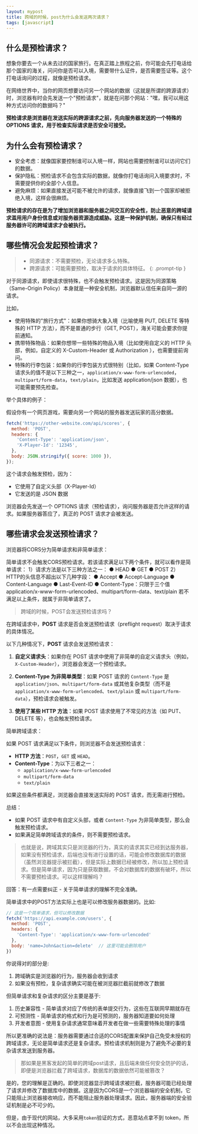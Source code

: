 ```yaml
---
layout: mypost
title: 跨域的时候，post为什么会发送两次请求？
tags: [javascript]
---
```


## 什么是预检请求？

想象你要去一个从未去过的国家旅行。在真正踏上旅程之前，你可能会先打电话给那个国家的海关，问问你是否可以入境，需要带什么证件，是否需要签证等。这个打电话询问的过程，就像是预检请求。

在网络世界中，当你的网页想要访问另一个网站的数据（这就是所谓的跨源请求）时，浏览器有时会先发送一个"预检请求"，就是在问那个网站："嘿，我可以用这种方式访问你的数据吗？"

**预检请求是浏览器在发送实际的跨源请求之前，先向服务器发送的一个特殊的 OPTIONS 请求，用于检查实际请求是否安全可接受。**

## 为什么会有预检请求？

- 安全考虑：就像国家要控制谁可以入境一样，网站也需要控制谁可以访问它们的数据。
- 保护隐私：预检请求不会包含实际的数据，就像你打电话询问入境要求时，不需要提供你的全部个人信息。
- 避免麻烦：如果直接发送可能不被允许的请求，就像直接飞到一个国家却被拒绝入境，这样会很麻烦。

**预检请求的存在是为了增加浏览器和服务器之间交互的安全性，防止恶意的跨域请求滥用用户身份信息或对服务器资源造成威胁。这是一种保护机制，确保只有经过服务器许可的跨域请求才会被执行。**

## 哪些情况会发起预检请求？

> - 同源请求：不需要预检，无论请求多么特殊。
> - 跨源请求：可能需要预检，取决于请求的具体特征。
>   {: .prompt-tip }

对于同源请求，即使请求很特殊，也不会触发预检请求。这是因为同源策略（Same-Origin Policy）本身就是一种安全机制，浏览器默认信任来自同一源的请求。

比如，

- 使用特殊的"旅行方式"：如果你想骑大象入境（比喻使用 PUT, DELETE 等特殊的 HTTP 方法），而不是普通的步行（GET, POST），海关可能会要求你提前通知。
- 携带特殊物品：如果你想带一些特殊的物品入境（比如使用自定义的 HTTP 头部，例如，自定义的 X-Custom-Header 或 Authorization ），也需要提前询问。
- 特殊的行李包装：如果你的行李包装方式很特别（比如，如果 Content-Type 请求头的值不是以下三种之一，`application/x-www-form-urlencoded`，`multipart/form-data`，`text/plain`，比如发送 application/json 数据），也可能需要预先检查。

举个具体的例子：

假设你有一个网页游戏，需要向另一个网站的服务器发送玩家的高分数据。

```js
fetch('https://other-website.com/api/scores', {
  method: 'POST',
  headers: {
    'Content-Type': 'application/json',
    'X-Player-Id': '12345',
  },
  body: JSON.stringify({ score: 1000 }),
});
```

这个请求会触发预检，因为：

- 它使用了自定义头部（X-Player-Id）
- 它发送的是 JSON 数据

浏览器会先发送一个 OPTIONS 请求（预检请求），询问服务器是否允许这样的请求。如果服务器答应了，真正的 POST 请求才会被发送。

## 哪些请求会发送预检请求？

浏览器将CORS分为简单请求和非简单请求：

简单请求不会触发CORS预检请求。若该请求满足以下两个条件，就可以看作是简单请求：
1）请求方法是以下三种方法之一：
● HEAD
● GET
● POST
2）HTTP的头信息不超出以下几种字段：
● Accept
● Accept-Language
● Content-Language
● Last-Event-ID
● Content-Type：只限于三个值application/x-www-form-urlencoded、multipart/form-data、text/plain
若不满足以上条件，就属于非简单请求了。

> 跨域的时候，POST会发送预检请求吗？

在跨域请求中，**POST** 请求是否会发送预检请求（preflight request）取决于请求的具体情况。

以下几种情况下，**POST** 请求会发送预检请求：

1. **自定义请求头**：如果你在 POST 请求中使用了非简单的自定义请求头（例如，`X-Custom-Header`），浏览器会发送一个预检请求。
   
2. **Content-Type 为非简单类型**：如果 POST 请求的 `Content-Type` 是 `application/json`、`multipart/form-data` 或其他复杂类型（而不是 `application/x-www-form-urlencoded`、`text/plain` 或 `multipart/form-data`），预检请求会被触发。

3. **使用了某些 HTTP 方法**：如果 POST 请求使用了不常见的方法（如 PUT、DELETE 等），也会触发预检请求。

简单跨域请求：

如果 POST 请求满足以下条件，则浏览器不会发送预检请求：

- **HTTP 方法**：`POST`，`GET` 或 `HEAD`。
- **Content-Type**：为以下三者之一：
  - `application/x-www-form-urlencoded`
  - `multipart/form-data`
  - `text/plain`

如果这些条件都满足，浏览器会直接发送实际的 POST 请求，而无需进行预检。

总结：
- 如果 POST 请求中有自定义头部，或者 `Content-Type` 为非简单类型，那么会触发预检请求。
- 如果满足简单跨域请求的条件，则不需要预检请求。

> 也就是说，跨域其实只是浏览器的行为，真实的请求其实已经到达服务器，如果没有预检请求，后端也没有进行设置的话，可能会修改数据库的数据（虽然浏览器提示被拦截），但是实际上数据已经被修改，所以加上预检请求。但是简单请求，因为只是获取数据，不会对数据库的数据有破坏，所以不需要预检请求。可以这样理解吗？

回答：有一点需要纠正 - 关于简单请求的理解不完全准确。

简单请求中的POST方法实际上也是可以修改服务器数据的。比如:

```javascript
// 这是一个简单请求，但可以修改数据
fetch('https://api.example.com/users', {
  method: 'POST',  
  headers: {
    'Content-Type': 'application/x-www-form-urlencoded'
  },
  body: 'name=John&action=delete'  // 这里可能会删除用户
})
```

你说得对的部分是:
1. 跨域确实是浏览器的行为，服务器会收到请求
2. 如果没有预检，复杂请求确实可能在被浏览器拦截前就修改了数据

但简单请求和复杂请求的区分主要是基于:
1. 历史兼容性 - 简单请求对应了传统的表单提交行为，这些在互联网早期就存在
2. 可预测性 - 简单请求的格式和行为是可预测的，服务器知道要如何处理
3. 开发者意图 - 使用复杂请求通常意味着开发者在做一些需要特殊处理的事情

所以更准确的说法是：服务器需要通过合适的CORS配置来保护自己免受未授权的跨域请求，无论是简单请求还是复杂请求。预检请求机制则是为了避免不必要的复杂请求发送到服务器。

> 那如果是黑客发起的简单的跨域post请求，且后端未做任何安全防护的话，即便是浏览器拦截了跨域请求，数据库的数据依然可能被篡改？

是的，您的理解是正确的。即使浏览器显示跨域请求被拦截，服务器可能已经处理了请求并修改了数据库中的数据。这是因为CORS是一个浏览器端的安全机制，它只能阻止浏览器接收响应，而不能阻止服务器处理请求。因此，服务器端的安全验证机制是必不可少的。

但是，由于现代的网站，大多采用`token`验证的方式，恶意站点拿不到 token，所以不会出现这种情况。
